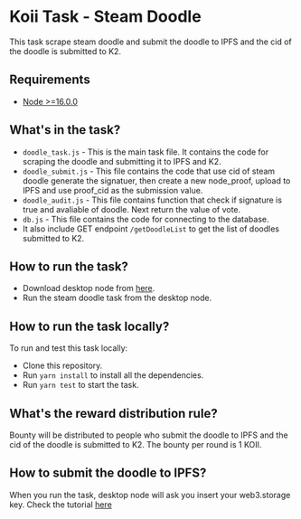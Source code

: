 # Koii Task - Steam Doodle

This task scrape steam doodle and submit the doodle to IPFS and the cid of the doodle is submitted to K2.
## Requirements

- [Node >=16.0.0](https://nodejs.org)

## What's in the task?

- `doodle_task.js` - This is the main task file. It contains the code for scraping the doodle and submitting it to IPFS and K2.
- `doodle_submit.js` - This file contains the code that use cid of steam doodle generate the signatuer, then create a new node_proof, upload to IPFS and use proof_cid as the submission value.
- `doodle_audit.js` - This file contains function that check if signature is true and avaliable of doodle. Next return the value of vote.
- `db.js` - This file contains the code for connecting to the database.
- It also include GET endpoint `/getDoodleList` to get the list of doodles submitted to K2.

## How to run the task?

- Download desktop node from [here](https://www.koii.network/node?promo=F973BD738033). 
- Run the steam doodle task from the desktop node.

## How to run the task locally?

To run and test this task locally:
- Clone this repository.
- Run `yarn install` to install all the dependencies.
- Run `yarn test` to start the task.

## What's the reward distribution rule?

Bounty will be distributed to people who submit the doodle to IPFS and the cid of the doodle is submitted to K2. The bounty per round is 1 KOII.

## How to submit the doodle to IPFS?

When you run the task, desktop node will ask you insert your web3.storage key. Check the tutorial [here](https://blog.koii.network/Introduce-web3-storage/)

